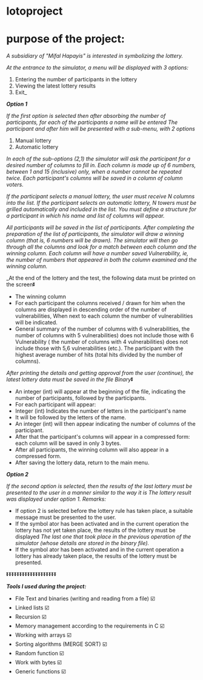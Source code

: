 # lotoproject

# purpose of the project:

_A subsidiary of "Mifal Hapayis" is interested in symbolizing the lottery._

_At the entrance to the simulator, a menu will be displayed with 3 options:_
1. Entering the number of participants in the lottery
2. Viewing the latest lottery results
3. Exit_

***Option 1***

_If the first option is selected then after absorbing the number of participants, for each of the participants a name will be entered_
_The participant and after him will be presented with a sub-menu, with 2 options_
1. Manual lottery
2. Automatic lottery

_In each of the sub-options (2,1) the simulator will ask the participant for a desired number of columns to fill in._
_Each column is made up of 6 numbers, between 1 and 15 (inclusive) only, when a number cannot be repeated twice._
_Each participant's columns will be saved in a column of column voters._


_If the participant selects a manual lottery, the user must receive N columns into the list._
_If the participant selects an automatic lottery, N towers must be grilled automatically and included in the list._
_You must define a structure for a participant in which his name and list of columns will appear._


_All participants will be saved in the list of participants._
_After completing the preparation of the list of participants, the simulator will draw a winning column (that is, 6 numbers will be drawn)._
_The simulator will then go through all the columns and look for a match between each column and the winning column. Each column will have a number saved_
_Vulnerability, ie, the number of numbers that appeared in both the column examined and the winning column._


_At the end of the lottery and the test, the following data must be printed on the screen⏬
* The winning column
* For each participant the columns received / drawn for him when the columns are displayed in descending order of the number of vulnerabilities,
When next to each column the number of vulnerabilities will be indicated.
* General summary of the number of columns with 6 vulnerabilities, the number of columns with 5 vulnerabilities) does not include those with 6
Vulnerability ( the number of columns with 4 vulnerabilities) does not include those with 5,6 vulnerabilities (etc.).
The participant with the highest average number of hits (total hits divided by the number of columns).


_After printing the details and getting approval from the user (continue), the latest lottery data must be saved in the file_
_Binary_⏬
* An integer (int) will appear at the beginning of the file, indicating the number of participants, followed by the participants.
* For each participant will appear:
* Integer (int) Indicates the number of letters in the participant's name
* It will be followed by the letters of the name.
* An integer (int) will then appear indicating the number of columns of the participant.
* After that the participant's columns will appear in a compressed form: each column will be saved in only 3 bytes.
* After all participants, the winning column will also appear in a compressed form.
* After saving the lottery data, return to the main menu.


***Option 2***

_If the second option is selected, then the results of the last lottery must be presented to the user in a manner similar to the way it is_
_The lottery result was displayed under option 1._
_Remarks:_
* If option 2 is selected before the lottery rule has taken place, a suitable message must be presented to the user.
* If the symbol ator has been activated and in the current operation the lottery has not yet taken place, the results of the lottery must be displayed
_The last one that took place in the previous operation of the simulator (whose details are stored in the binary file)._
* If the symbol ator has been activated and in the current operation a lottery has already taken place, the results of the lottery must be presented.


⏬⏬⏬⏬⏬⏬⏬⏬⏬⏬⏬⏬⏬⏬⏬⏬⏬⏬⏬

***Tools I used during the project:*** 

  * File Text and binaries (writing and reading from a file) ☑️
  * Linked lists ☑️
  * Recursion ☑️
  * Memory management according to the requirements in C ☑️
  * Working with arrays ☑️
  * Sorting algorithms (MERGE SORT) ☑️
  * Random function ☑️
  * Work with bytes ☑️
  * Generic functions ☑️
 
